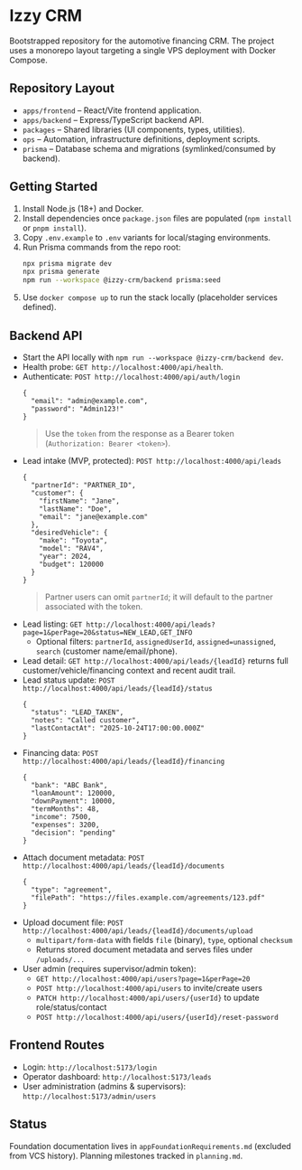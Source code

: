 # Izzy CRM

Bootstrapped repository for the automotive financing CRM. The project uses a monorepo layout targeting a single VPS deployment with Docker Compose.

## Repository Layout
- `apps/frontend` – React/Vite frontend application.
- `apps/backend` – Express/TypeScript backend API.
- `packages` – Shared libraries (UI components, types, utilities).
- `ops` – Automation, infrastructure definitions, deployment scripts.
- `prisma` – Database schema and migrations (symlinked/consumed by backend).

## Getting Started
1. Install Node.js (18+) and Docker.
2. Install dependencies once `package.json` files are populated (`npm install` or `pnpm install`).
3. Copy `.env.example` to `.env` variants for local/staging environments.
4. Run Prisma commands from the repo root:
   ```bash
   npx prisma migrate dev
   npx prisma generate
   npm run --workspace @izzy-crm/backend prisma:seed
   ```
5. Use `docker compose up` to run the stack locally (placeholder services defined).

## Backend API
- Start the API locally with `npm run --workspace @izzy-crm/backend dev`.
- Health probe: `GET http://localhost:4000/api/health`.
- Authenticate: `POST http://localhost:4000/api/auth/login`
  ```jsonc
  {
    "email": "admin@example.com",
    "password": "Admin123!"
  }
  ```
  > Use the `token` from the response as a Bearer token (`Authorization: Bearer <token>`).
- Lead intake (MVP, protected): `POST http://localhost:4000/api/leads`
  ```jsonc
  {
    "partnerId": "PARTNER_ID",
    "customer": {
      "firstName": "Jane",
      "lastName": "Doe",
      "email": "jane@example.com"
    },
    "desiredVehicle": {
      "make": "Toyota",
      "model": "RAV4",
      "year": 2024,
      "budget": 120000
    }
  }
  ```
  > Partner users can omit `partnerId`; it will default to the partner associated with the token.
- Lead listing: `GET http://localhost:4000/api/leads?page=1&perPage=20&status=NEW_LEAD,GET_INFO`
  - Optional filters: `partnerId`, `assignedUserId`, `assigned=unassigned`, `search` (customer name/email/phone).
- Lead detail: `GET http://localhost:4000/api/leads/{leadId}` returns full customer/vehicle/financing context and recent audit trail.
- Lead status update: `POST http://localhost:4000/api/leads/{leadId}/status`
  ```jsonc
  {
    "status": "LEAD_TAKEN",
    "notes": "Called customer",
    "lastContactAt": "2025-10-24T17:00:00.000Z"
  }
  ```
- Financing data: `POST http://localhost:4000/api/leads/{leadId}/financing`
  ```jsonc
  {
    "bank": "ABC Bank",
    "loanAmount": 120000,
    "downPayment": 10000,
    "termMonths": 48,
    "income": 7500,
    "expenses": 3200,
    "decision": "pending"
  }
  ```
- Attach document metadata: `POST http://localhost:4000/api/leads/{leadId}/documents`
  ```jsonc
  {
    "type": "agreement",
    "filePath": "https://files.example.com/agreements/123.pdf"
  }
  ```
- Upload document file: `POST http://localhost:4000/api/leads/{leadId}/documents/upload`
  - `multipart/form-data` with fields `file` (binary), `type`, optional `checksum`
  - Returns stored document metadata and serves files under `/uploads/...`
- User admin (requires supervisor/admin token):
  - `GET http://localhost:4000/api/users?page=1&perPage=20`
  - `POST http://localhost:4000/api/users` to invite/create users
  - `PATCH http://localhost:4000/api/users/{userId}` to update role/status/contact
  - `POST http://localhost:4000/api/users/{userId}/reset-password`

## Frontend Routes
- Login: `http://localhost:5173/login`
- Operator dashboard: `http://localhost:5173/leads`
- User administration (admins & supervisors): `http://localhost:5173/admin/users`

## Status
Foundation documentation lives in `appFoundationRequirements.md` (excluded from VCS history). Planning milestones tracked in `planning.md`.
